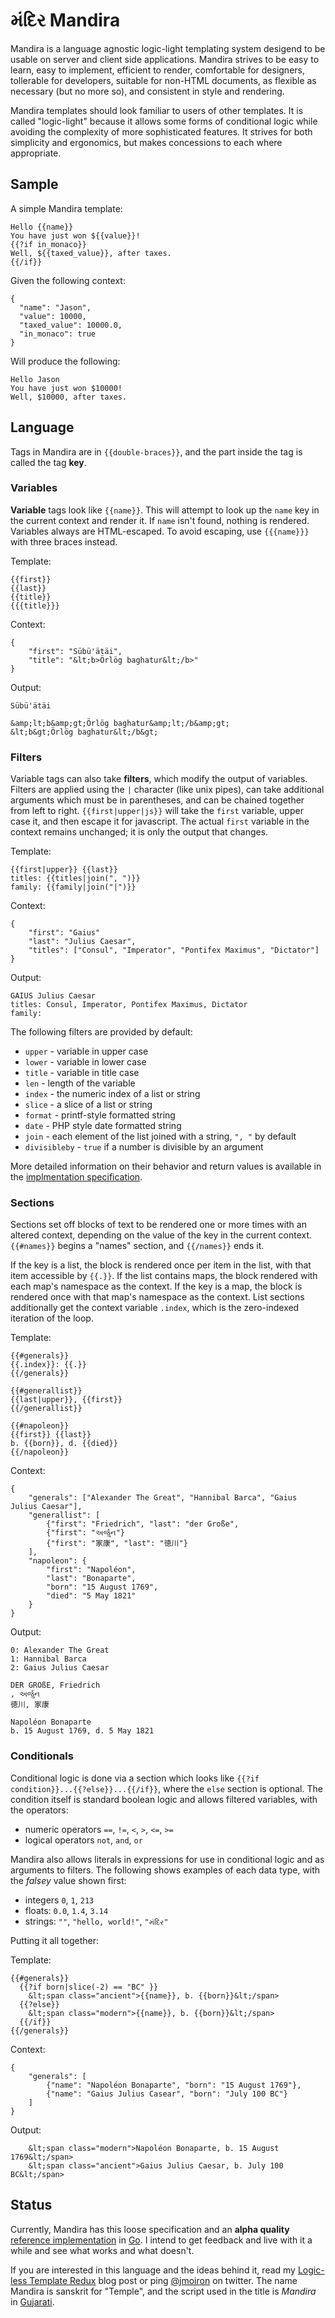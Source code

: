 # મંદિર Mandira

Mandira is a language agnostic logic-light templating system desigend to be usable on server and client side applications.  Mandira strives to be easy to learn, easy to implement, efficient to render, comfortable for designers, tollerable for developers, suitable for non-HTML documents, as flexible as necessary (but no more so), and consistent in style and rendering.

<!-- It is heavily influenced by [Mustache](http://mustache.github.com/mustache.5.html), [Tempo](http://tempojs.com/), [Django Templates](https://docs.djangoproject.com/en/dev/ref/templates/) and [Jinja2](http://jinja.pocoo.org/docs/). -->

Mandira templates should look familiar to users of other templates.  It is called "logic-light" because it allows some forms of conditional logic while avoiding the complexity of more sophisticated features.  It strives for both simplicity and ergonomics, but makes concessions to each where appropriate.

## Sample

A simple Mandira template:

```
Hello {{name}}
You have just won ${{value}}!
{{?if in_monaco}}
Well, ${{taxed_value}}, after taxes.
{{/if}}
```

Given the following context:

```
{
  "name": "Jason",
  "value": 10000,
  "taxed_value": 10000.0,
  "in_monaco": true
}
```

Will produce the following:

```
Hello Jason
You have just won $10000!
Well, $10000, after taxes.
```

## Language

Tags in Mandira are in `{{double-braces}}`, and the part inside the tag is called the tag **key**.

### Variables

**Variable** tags look like `{{name}}`.  This will attempt to look up the `name` key in the current context and render it.  If `name` isn't found, nothing is rendered.  Variables always are HTML-escaped.  To avoid escaping, use `{{{name}}}` with three braces instead.

Template:

```
{{first}}
{{last}}
{{title}}
{{{title}}}
```

Context:

```
{
    "first": "Sübü'ätäi",
    "title": "&lt;b>Örlög baghatur&lt;/b>"
}
```

Output:

```
Sübü'ätäi

&amp;lt;b&amp;gt;Örlög baghatur&amp;lt;/b&amp;gt;
&lt;b&gt;Örlög baghatur&lt;/b&gt;
```

### Filters

Variable tags can also take **filters**, which modify the output of variables.  Filters are applied using the `|` character (like unix pipes), can take additional arguments which must be in parentheses, and can be chained together from left to right.  `{{first|upper|js}}` will take the `first` variable, upper case it, and then escape it for javascript.  The actual `first` variable in the context remains unchanged;  it is only the output that changes.

Template:

```
{{first|upper}} {{last}}
titles: {{titles|join(", ")}}
family: {{family|join("|")}}
```

Context:

```
{
    "first": "Gaius"
    "last": "Julius Caesar",
    "titles": ["Consul", "Imperator", "Pontifex Maximus", "Dictator"]
}
```

Output:

```
GAIUS Julius Caesar
titles: Consul, Imperator, Pontifex Maximus, Dictator
family: 
```

The following filters are provided by default:

* `upper` - variable in upper case
* `lower` - variable in lower case
* `title` - variable in title case
* `len` - length of the variable
* `index` - the numeric index of a list or string
* `slice` - a slice of a list or string
* `format` - printf-style formatted string
* `date` - PHP style date formatted string
* `join` - each element of the list joined with a string, `", "` by default
* `divisibleby` - `true` if a number is divisible by an argument

More detailed information on their behavior and return values is available in the [implmentation specification]().

### Sections

Sections set off blocks of text to be rendered one or more times with an altered context, depending on the value of the key in the current context.  `{{#names}}` begins a "names" section, and `{{/names}}` ends it.  

If the key is a list, the block is rendered once per item in the list, with that item accessible by `{{.}}`.  If the list contains maps, the block rendered with each map's namespace as the context.  If the key is a map, the block is rendered once with that map's namespace as the context.  List sections additionally get the context variable `.index`, which is the zero-indexed iteration of the loop.

Template:

```
{{#generals}}
{{.index}}: {{.}}
{{/generals}}

{{#generallist}}
{{last|upper}}, {{first}}
{{/generallist}}

{{#napoleon}}
{{first}} {{last}}
b. {{born}}, d. {{died}}
{{/napoleon}}
```

Context:

```
{
    "generals": ["Alexander The Great", "Hannibal Barca", "Gaius Julius Caesar"],
    "generallist": [
        {"first": "Friedrich", "last": "der Große",
        {"first": "અર્જુન"}
        {"first": "家康", "last": "徳川"}
    ],
    "napoleon": {
        "first": "Napoléon", 
        "last": "Bonaparte", 
        "born": "15 August 1769", 
        "died": "5 May 1821"
    }
}
```

Output:

```
0: Alexander The Great
1: Hannibal Barca
2: Gaius Julius Caesar

DER GROßE, Friedrich
, અર્જુન
徳川, 家康

Napoléon Bonaparte
b. 15 August 1769, d. 5 May 1821
```

### Conditionals

Conditional logic is done via a section which looks like `{{?if condition}}...{{?else}}...{{/if}}`, where the `else` section is optional.  The condition itself is standard boolean logic and allows filtered variables, with the operators:

* numeric operators `==`, `!=`, `<`, `>`, `<=`, `>=`
* logical operators `not`, `and`, `or`

Mandira also allows literals in expressions for use in conditional logic and as arguments to filters.  The following shows examples of each data type, with the *falsey* value shown first:

* integers `0`, `1`, `213`
* floats: `0.0`, `1.4`, `3.14`
* strings: `""`,  `"hello, world!"`, `"મંદિર"`

Putting it all together:

Template:

```
{{#generals}}
  {{?if born|slice(-2) == "BC" }}
    &lt;span class="ancient">{{name}}, b. {{born}}&lt;/span>
  {{?else}}
    &lt;span class="modern">{{name}}, b. {{born}}&lt;/span>
  {{/if}}
{{/generals}}
```

Context:

```
{
    "generals": [
        {"name": "Napoléon Bonaparte", "born": "15 August 1769"},
        {"name": "Gaius Julius Casear", "born": "July 100 BC"}
    ]
}
```

Output:

```
    &lt;span class="modern">Napoléon Bonaparte, b. 15 August 1769&lt;/span>
    &lt;span class="ancient">Gaius Julius Caesar, b. July 100 BC&lt;/span>
```

## Status

Currently, Mandira has this loose specification and an **alpha quality** [reference implementation](http://github.com/jmoiron/mandira) in [Go](http://golang.org).  I intend to get feedback and live with it a while and see what works and what doesn't.

If you are interested in this language and the ideas behind it, read my [Logic-less Template Redux](http://jmoiron.net/blog/logicless-template-redux/) blog post or ping [@jmoiron](http://twitter/com/jmoiron) on twitter.  The name Mandira is sanskrit for "Temple", and the script used in the title is *Mandira* in [Gujarati](http://en.wikipedia.org/wiki/Gujarati_language).

